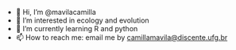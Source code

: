 - 👋 Hi, I’m @mavilacamilla
- 👀 I’m interested in ecology and evolution 
- 🌱 I’m currently learning R and python 
- 📫 How to reach me: email me by camillamavila@discente.ufg.br

<!---
mavilacamilla/mavilacamilla is a ✨ special ✨ repository because its `README.md` (this file) appears on your GitHub profile.
You can click the Preview link to take a look at your changes.
--->
